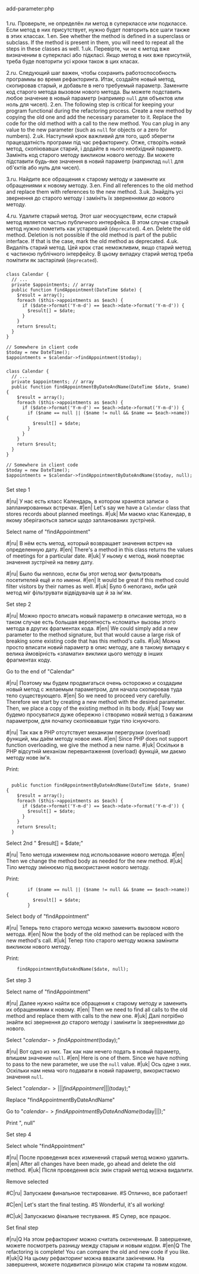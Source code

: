 add-parameter:php

###

1.ru. Проверьте, не определён ли метод в суперклассе или подклассе. Если метод в них присутствует, нужно будет повторить все шаги также в этих классах.
1.en. See whether the method is defined in a superclass or subclass. If the method is present in them, you will need to repeat all the steps in these classes as well.
1.uk. Перевірте, чи не є метод вже визначеним в суперкласі або підкласі. Якщо метод в них вже присутній, треба буде повторити усі кроки також в цих класах.

2.ru. Следующий шаг важен, чтобы сохранить работоспособность программы во время рефакторинга. Итак, создайте новый метод, скопировав старый, и добавьте в него требуемый параметр. Замените код старого метода вызовом нового метода. Вы можете подставить любое значение в новый параметр (например <code>null</code> для объектов или ноль для чисел).
2.en. The following step is critical for keeping your program functional during the refactoring process. Create a new method by copying the old one and add the necessary parameter to it. Replace the code for the old method with a call to the new method. You can plug in any value to the new parameter (such as <code>null</code> for objects or a zero for numbers).
2.uk. Наступний крок важливий для того, щоб зберегти працездатність програми під час рефакторингу. Отже, створіть новий метод, скопіювавши старий, і додайте в нього необхідний параметр. Замініть код старого методу викликом нового методу. Ви можете підставити будь-яке значення в новий параметр (наприклад <code>null</code> для об'єктів або нуль для чисел).

3.ru. Найдите все обращения к старому методу и замените их обращениями к новому методу.
3.en. Find all references to the old method and replace them with references to the new method.
3.uk. Знайдіть усі звернення до старого методу і замініть їх зверненнями до нового методу.

4.ru. Удалите старый метод. Этот шаг неосуществим, если старый метод является частью публичного интерфейса. В этом случае старый метод нужно пометить как устаревший (<code>deprecated</code>).
4.en. Delete the old method. Deletion is not possible if the old method is part of the public interface. If that is the case, mark the old method as deprecated.
4.uk. Видаліть старий метод. Цей крок стає неможливим, якщо старий метод є частиною публічного інтерфейсу. В цьому випадку старий метод треба помітити як застарілий (<code>deprecated</code>).



###

```
class Calendar {
  // ...
  private $appointments; // array
  public function findAppointment(DateTime $date) {
    $result = array();
    foreach ($this->appointments as $each) {
      if ($date->format('Y-m-d') == $each->date->format('Y-m-d')) {
        $result[] = $date;
      }
    }
    return $result;
  }
}

// Somewhere in client code
$today = new DateTime();
$appointments = $calendar->findAppointment($today);
```

###

```
class Calendar {
  // ...
  private $appointments; // array
  public function findAppointmentByDateAndName(DateTime $date, $name) {
    $result = array();
    foreach ($this->appointments as $each) {
      if ($date->format('Y-m-d') == $each->date->format('Y-m-d')) {
        if ($name == null || ($name != null && $name == $each->name)) {
          $result[] = $date;
        }
      }
    }
    return $result;
  }
}

// Somewhere in client code
$today = new DateTime();
$appointments = $calendar->findAppointmentByDateAndName($today, null);
```

###

Set step 1

#|ru| У нас есть класс Календарь, в котором хранятся записи о запланированных встречах.
#|en| Let's say we have a <code>Calendar</code> class that stores records about planned meetings.
#|uk| Ми маємо клас Календар, в якому зберігаються записи щодо запланованих зустрічей.

Select name of "findAppointment"

#|ru| В нём есть метод, который возвращает значения встреч на определенную дату.
#|en| There's a method in this class returns the values of meetings for a particular date.
#|uk| У ньому є метод, який повертає значення зустрічей на певну дату.

#|ru| Было бы неплохо, если бы этот метод мог фильтровать посетителей ещё и по имени.
#|en| It would be great if this method could filter visitors by their names as well.
#|uk| Було б непогано, якби цей метод міг фільтрувати відвідувачів ще й за ім'ям.

Set step 2

#|ru| Можно просто вписать новый параметр в описание метода, но в таком случае есть большая вероятность «сломать» вызовы этого метода в других фрагментах кода.
#|en| We could simply add a new parameter to the method signature, but that would cause a large risk of breaking some existing code that has this method's calls.
#|uk| Можна просто вписати новий параметр в опис методу, але в такому випадку є велика ймовірність «зламати» виклики цього методу в інших фрагментах коду.

Go to the end of "Calendar"

#|ru| Поэтому мы будем продвигаться очень осторожно и создадим новый метод с желаемым параметром, для начала скопировав туда тело существующего.
#|en| So we need to proceed very carefully. Therefore we start by creating a new method with the desired parameter. Then, we place a copy of the existing method in its body.
#|uk| Тому ми будемо просуватися дуже обережно і створимо новий метод з бажаним параметром, для початку скопіювавши туди тіло існуючого.

#|ru| Так как в PHP отсутствует механизм перегрузки (overload) функций, мы даём методу новое имя.
#|en| Since PHP does not support function overloading, we give the method a new name.
#|uk| Оскільки в PHP відсутній механізм перевантаження (overload) функцій, ми даємо методу нове ім'я.

Print:
```

  public function findAppointmentByDateAndName(DateTime $date, $name) {
    $result = array();
    foreach ($this->appointments as $each) {
      if ($date->format('Y-m-d') == $each->date->format('Y-m-d')) {
        $result[] = $date;
      }
    }
    return $result;
  }
```

Select 2nd "        $result[] = $date;"

#|ru| Тело метода изменяем под использование нового метода.
#|en| Then we change the method body as needed for the new method.
#|uk| Тіло методу змінюємо під використання нового методу.

Print:
```
        if ($name == null || ($name != null && $name == $each->name)) {
          $result[] = $date;
        }
```

Select body of "findAppointment"

#|ru| Теперь тело старого метода можно заменить вызовом нового метода.
#|en| Now the body of the old method can be replaced with the new method's call.
#|uk| Тепер тіло старого методу можна замінити викликом нового методу.

Print:
```
    findAppointmentByDateAndName($date, null);
```

Set step 3

Select name of "findAppointment"

#|ru| Далее нужно найти все обращения к старому методу и заменить их обращениями к новому.
#|en| Then we need to find all calls to the old method and replace them with calls to the new one.
#|uk| Далі потрібно знайти всі звернення до старого методу і замінити їх зверненнями до нового.

Select "$calendar->findAppointment($today);"

#|ru| Вот одно из них. Так как нам нечего подать в новый параметр, впишем значение <code>null</code>.
#|en| Here is one of them. Since we have nothing to pass to the new parameter, we use the <code>null</code> value.
#|uk| Ось одне з них. Оскільки нам нема чого подавати в новий параметр, використаємо значення <code>null</code>.

Select "$calendar->|||findAppointment|||($today);"

Replace "findAppointmentByDateAndName"

Go to "$calendar->findAppointmentByDateAndName($today|||);"

Print ", null"

Set step 4

Select whole "findAppointment"

#|ru| После проведения всех изменений старый метод можно удалить.
#|en| After all changes have been made, go ahead and delete the old method.
#|uk| Після проведення всіх змін старий метод можна видалити.

Remove selected

#C|ru| Запускаем финальное тестирование.
#S Отлично, все работает!

#C|en| Let's start the final testing.
#S Wonderful, it's all working!

#C|uk| Запускаємо фінальне тестування.
#S Супер, все працює.

Set final step

#|ru|Q На этом рефакторинг можно считать оконченным. В завершение, можете посмотреть разницу между старым и новым кодом.
#|en|Q The refactoring is complete! You can compare the old and new code if you like.
#|uk|Q На цьому рефакторинг можна вважати закінченим. На завершення, можете подивитися різницю між старим та новим кодом.